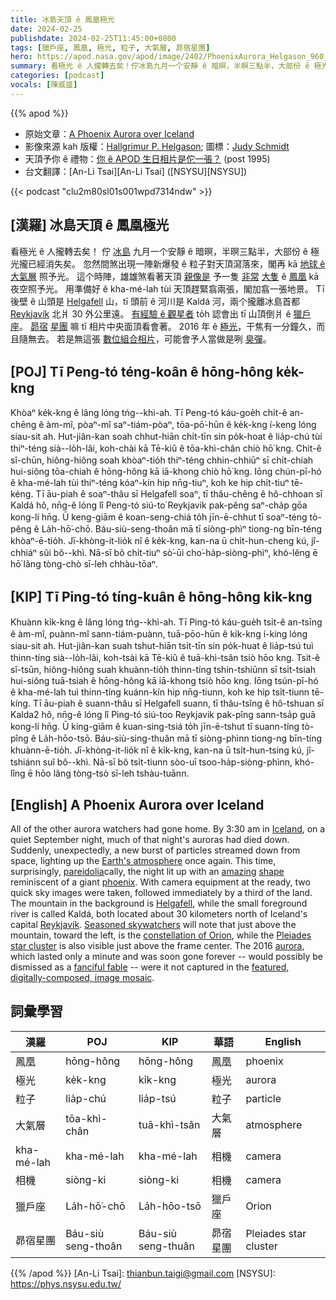 ```yaml
---
title: 冰島天頂 ê 鳳凰極光
date: 2024-02-25
publishdate: 2024-02-25T11:45:00+0800
tags: [獵戶座, 鳳凰, 極光, 粒子, 大氣層, 昴宿星團]
hero: https://apod.nasa.gov/apod/image/2402/PhoenixAurora_Helgason_960_annotated.jpg
summary: 看極光 ê 人攏轉去矣！佇冰島九月一个安靜 ê 暗暝，半暝三點半，大部份 ê 極光攏已經消失矣。
categories: [podcast]
vocals: [陳威盛]
---
```


{{% apod %}}

- 原始文章：[A Phoenix Aurora over Iceland](https://apod.nasa.gov/apod/ap240225.html)
- 影像來源 kah 版權：[Hallgrimur P. Helgason](https://www.facebook.com/IcelandicPhotos/); 圖標：[Judy Schmidt](https://geckzilla.com/)
- 天頂予你 ê 禮物：[你 ê APOD 生日相片是佗一張？](https://apod.nasa.gov/apod/calendar/allyears.html) (post 1995)
- 台文翻譯：[An-Li Tsai][An-Li Tsai] ([NSYSU][NSYSU])

{{< podcast "clu2m80sl01s001wpd7314ndw" >}}

## [漢羅] 冰島天頂 ê 鳳凰極光
看極光 ê 人攏轉去矣！
佇 [冰島][Iceland] 九月一个安靜 ê 暗暝，半暝三點半，大部份 ê 極光攏已經消失矣。
忽然間煞出現一陣新爆發 ê 粒子對天頂瀉落來，閣再 kā [地球 ê 大氣層][Earth's atmosphere] 照予光。
這个時陣，雄雄煞看著天頂 [親像是][pareidolia] 予一隻 [非常][amazing] [大隻][shape] ê [鳳凰][phoenix] kā 夜空照予光。
用準備好 ê kha-mé-lah tùi 天頂趕緊翕兩張，閣加翕一張地景。
Tī 後壁 ê 山頭是 [Helgafell][Helgafell] 山，tī 頭前 ê 河川是 Kaldá 河，兩个攏離冰島首都 [Reykjavík][Reykjavík] 北爿 30 外公里遠。
[有經驗 ê 觀星者][Seasoned skywatchers]  to̍h 認會出 tī 山頂倒爿 ê [獵戶座][constellation of Orion]。
[昴宿][Pleiades] [星團][star cluster] 嘛 tī 相片中央面頂看會著。
2016 年 ê [極光][aurora]，干焦有一分鐘久，而且隨無去。
若是無這張 [數位組合相片][featured, digitally-composed, image mosaic]，可能會予人當做是咧 [臭彈][fanciful fable]。

## [POJ] Tī Peng-tó téng-koân ê hōng-hông ke̍k-kng
Khòaⁿ ke̍k-kng ê lâng lóng tńg--khì-ah. Tī Peng-tó káu-goe̍h chi̍t-ê an-chēng ê àm-mî, pòaⁿ-mî saⁿ-tiám-pòaⁿ, tōa-pō͘-hūn ê ke̍k-kng í-keng lóng siau-sit ah. Hut-jiân-kan soah chhut-hiān chi̍t-tīn sin po̍k-hoat ê lia̍p-chú tùi thiⁿ-téng sià--lo̍h-lâi, koh-chài kā Tē-kiû ê tōa-khì-chân chiò hō͘ kng. Chit-ê sî-chūn, hiông-hiông soah khòaⁿ-tio̍h thiⁿ-téng chhin-chhiūⁿ sī chi̍t-chiah hui-siông tōa-chiah ê hōng-hông kā iā-khong chiò hō͘ kng. Iōng chún-pī-hó ê kha-mé-lah tùi thiⁿ-téng kóaⁿ-kín hip nn̄g-tiuⁿ, koh ke hip chi̍t-tiuⁿ tē-kéng. Tī āu-piah ê soaⁿ-thâu sī Helgafell soaⁿ, tī thâu-chêng ê hô-chhoan sī Kaldá hô, nn̄g-ê lóng lî Peng-tó siú-to͘ Reykjavik pak-pêng saⁿ-cha̍p gōa kong-lí hn̄g. Ū keng-giām ê koan-seng-chiá to̍h jīn-ē-chhut tī soaⁿ-téng tò-pêng ê La̍h-hō͘-chō. Báu-siù-seng-thoân mā tī siòng-phìⁿ tiong-ng bīn-téng khòaⁿ-ē-tio̍h. Jī-khòng-it-lio̍k nî ê ke̍k-kng, kan-na ū chi̍t-hun-cheng kú, jî-chhiáⁿ sûi bô--khì. Nā-sī bô chi̍t-tiuⁿ sò͘-ūi cho͘-ha̍p-siòng-phìⁿ, khó-lêng ē hō͘ lâng tòng-chò sī-leh chhàu-tōaⁿ.

## [KIP] Tī Ping-tó tíng-kuân ê hōng-hông ki̍k-kng
Khuànn ki̍k-kng ê lâng lóng tńg--khì-ah. Tī Ping-tó káu-gue̍h tsi̍t-ê an-tsīng ê àm-mî, puànn-mî sann-tiám-puànn, tuā-pōo-hūn ê ki̍k-kng í-king lóng siau-sit ah. Hut-jiân-kan suah tshut-hiān tsi̍t-tīn sin po̍k-huat ê lia̍p-tsú tuì thinn-tíng sià--lo̍h-lâi, koh-tsài kā Tē-kiû ê tuā-khì-tsân tsiò hōo kng. Tsit-ê sî-tsūn, hiông-hiông suah khuànn-tio̍h thinn-tíng tshin-tshiūnn sī tsi̍t-tsiah hui-siông tuā-tsiah ê hōng-hông kā iā-khong tsiò hōo kng. Iōng tsún-pī-hó ê kha-mé-lah tuì thinn-tíng kuánn-kín hip nn̄g-tiunn, koh ke hip tsi̍t-tiunn tē-kíng. Tī āu-piah ê suann-thâu sī Helgafell suann, tī thâu-tsîng ê hô-tshuan sī Kalda2 hô, nn̄g-ê lóng lî Ping-tó siú-too Reykjavik pak-pîng sann-tsa̍p guā kong-lí hn̄g. Ū king-giām ê kuan-sing-tsiá to̍h jīn-ē-tshut tī suann-tíng tò-pîng ê La̍h-hōo-tsō. Báu-siù-sing-thuân mā tī siòng-phìnn tiong-ng bīn-tíng khuànn-ē-tio̍h. Jī-khòng-it-lio̍k nî ê ki̍k-kng, kan-na ū tsi̍t-hun-tsing kú, jî-tshiánn suî bô--khì. Nā-sī bô tsi̍t-tiunn sòo-uī tsoo-ha̍p-siòng-phìnn, khó-lîng ē hōo lâng tòng-tsò sī-leh tshàu-tuānn.

## [English] A Phoenix Aurora over Iceland
All of the other aurora watchers had gone home.
By 3:30 am in [Iceland][Iceland], on a quiet September night, much of that night's auroras had died down.
Suddenly, unexpectedly, a new burst of particles streamed down from space, lighting up the [Earth's atmosphere][Earth's atmosphere] once again.
This time, surprisingly, [pareidolia][pareidolia]cally, the night lit up with an [amazing][amazing] [shape][shape] reminiscent of a giant [phoenix][phoenix].
With camera equipment at the ready, two quick sky images were taken, followed immediately by a third of the land.
The mountain in the background is [Helgafell][Helgafell], while the small foreground river is called Kaldá, both located about 30 kilometers north of Iceland's capital [Reykjavík][Reykjavík].
[Seasoned skywatchers][Seasoned skywatchers] will note that just above the mountain, toward the left, is the [constellation of Orion][constellation of Orion], while the [Pleiades][Pleiades] [star cluster][star cluster] is also visible just above the frame center.
The 2016 [aurora][aurora], which lasted only a minute and was soon gone forever -- would possibly be dismissed as a [fanciful fable][fanciful fable] -- were it not captured in the [featured, digitally-composed, image mosaic][featured, digitally-composed, image mosaic].

## 詞彙學習

|漢羅|POJ|KIP|華語|English|
|-|-|-|-|-|
|鳳凰|hōng-hông|hōng-hông|鳳凰|phoenix|
|極光|ke̍k-kng|ki̍k-kng|極光|aurora|
|粒子|lia̍p-chú|lia̍p-tsú|粒子|particle|
|大氣層|tōa-khì-chân|tuā-khì-tsân|大氣層|atmosphere|
|kha-mé-lah|kha-mé-lah|kha-mé-lah|相機|camera|
|相機|siòng-ki|siòng-ki|相機|camera|
|獵戶座|La̍h-hō͘-chō|La̍h-hōo-tsō|獵戶座|Orion|
|昴宿星團|Báu-siù seng-thoân|Báu-siù seng-thuân|昴宿星團|Pleiades star cluster|

{{% /apod %}}
[An-Li Tsai]: thianbun.taigi@gmail.com
[NSYSU]: https://phys.nsysu.edu.tw/

[copyright]: https://apod.nasa.gov/apod/fap/lib/about_apod.html#srapply
[License]: https://creativecommons.org/licenses/by/3.0/

[Iceland]:https://en.wikipedia.org/wiki/Iceland
[Earth's atmosphere]:http://www.nasa.gov/mission_pages/sunearth/science/atmosphere-layers2.html
[pareidolia]:https://en.wikipedia.org/wiki/Pareidolia
[amazing]:https://apod.nasa.gov/apod/ap140429.html
[shape]:https://apod.nasa.gov/apod/ap121003.html
[phoenix]:https://en.wikipedia.org/wiki/Phoenix_(mythology)
[Helgafell]:https://www.youtube.com/watch?v=3BuhpUn0LsE
[Reykjavík]:https://youtu.be/-5exa7svE5Y
[Seasoned skywatchers]:https://c2.staticflickr.com/8/7071/7180595308_f6ba60d0b8_b.jpg
[constellation of Orion]:https://apod.nasa.gov/apod/ap101117.html
[Pleiades]:https://apod.nasa.gov/apod/ap140225.html
[star cluster]:http://asterisk.apod.com/viewtopic.php?f=24&t=18009
[aurora]:https://spaceplace.nasa.gov/aurora/
[fanciful fable]:https://en.wikipedia.org/wiki/Tall_tale
[featured, digitally-composed, image mosaic]:https://www.facebook.com/Icelandic.Photos/photos/pb.1859684057503918.-2207520000.1458064624./2130278890444432/
